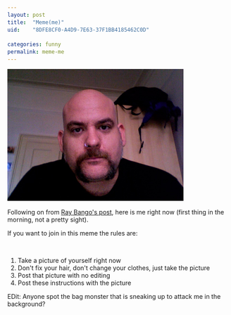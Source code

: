 ```yaml
---
layout: post
title:  "Meme(me)"
uid:	"8DFE8CF0-A4D9-7E63-37F1BB4185462C0D"

categories: funny
permalink: meme-me
---
```

<p><img src="/blog/assets/content/MD_Morning.jpg" alt="Me in the morning" width="400" height="300" /></p>
<p>Following on from <a href="http://www.reybango.com/index.cfm/2008/9/22/Mememe">Ray Bango's post</a>, here is me right now (first thing in the morning, not a pretty sight).</p>
<p>If you want to join in this meme the rules are:</p>
<p> </p>
<ol>
<li>Take a picture of yourself right now</li>
<li>Don't fix your hair, don't change your clothes, just take the picture</li>
<li>Post that picture with no editing</li>
<li>Post these instructions with the picture</li>
</ol>
<p>EDit: Anyone spot the bag monster that is sneaking up to attack me in the background?</p>